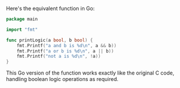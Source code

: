 Here's the equivalent function in Go:

```go
package main

import "fmt"

func printLogic(a bool, b bool) {
    fmt.Printf("a and b is %d\n", a && b))
    fmt.Printf("a or b is %d\n", a || b))
    fmt.Printf("not a is %d\n", !a))
}
```
This Go version of the function works exactly like the original C code, handling boolean logic operations as required.

